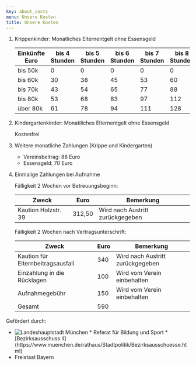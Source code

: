 ```yaml
---
key: about_costs
menu: Unsere Kosten
title: Unsere Kosten
---
```

1. Krippenkinder: Monatliches Elternentgelt ohne Essensgeld

   Einkünfte Euro | bis 4 Stunden | bis 5 Stunden | bis 6 Stunden | bis 7 Stunden | bis 8 Stunden 
   ---------------|---------------|---------------|---------------|---------------|---------------
   bis 50k        | 0             | 0             | 0             | 0             | 0
   bis 60k        | 30            | 38            | 45            | 53            | 60
   bis 70k        | 43            | 54            | 65            | 77            | 88
   bis 80k        | 53            | 68            | 83            | 97            | 112
   über 80k       | 61            | 78            | 94            | 111           | 128

2. Kindergartenkinder: Monatiliches Elternentgelt ohne Essensgeld
 
   Kostenfrei

3. Weitere monatliche Zahlungen (Krippe und Kindergarten)

   * Vereinsbeitrag: 88 Euro
   * Essensgeld: 70 Euro

4. Einmalige Zahlungen bei Aufnahme

   Fälligkeit 2 Wochen vor Betreuungsbeginn:

   Zweck                             | Euro   | Bemerkung                        
   ----------------------------------|--------|----------------------------------
   Kaution Holzstr. 39               | 312,50 | Wird nach Austritt zurückgegeben 

   Fälligkeit 2 Wochen nach Vertragsunterschrift:

   Zweck                             | Euro   | Bemerkung                        
   ----------------------------------|--------|----------------------------------
   Kaution für Elternbeitragsausfall | 340    | Wird nach Austritt zurückgegeben 
   Einzahlung in die Rücklagen       | 100    | Wird vom Verein einbehalten      
   Aufnahmegebühr                    | 150    | Wird vom Verein einbehalten      
   Gesamt                            | 590    | &nbsp;                                 


Gefördert durch:

* <img src="img/landeshauptstadt_muenchen.gif" alt="Landeshauptstadt München"/>
  * Referat für Bildung und Sport
  * [Bezirksausschuss II](https://www.muenchen.de/rathaus/Stadtpolitik/Bezirksausschuesse.html)
* Freistaat Bayern
